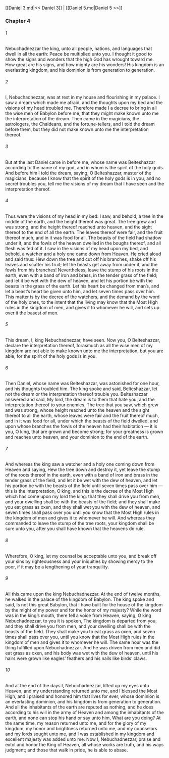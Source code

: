 [[Daniel 3.md|<< Daniel 3]]  |  [[Daniel 5.md|Daniel 5 >>]]

### Chapter 4
###### 1
Nebuchadnezzar the king, unto all people, nations, and languages that dwell in all the earth: Peace be multiplied unto you. I thought it good to show the signs and wonders that the high God has wrought toward me. How great are his signs, and how mighty are his wonders! His kingdom is an everlasting kingdom, and his dominion is from generation to generation.

###### 2
I, Nebuchadnezzar, was at rest in my house and flourishing in my palace. I saw a dream which made me afraid, and the thoughts upon my bed and the visions of my head troubled me. Therefore made I a decree to bring in all the wise men of Babylon before me, that they might make known unto me the interpretation of the dream. Then came in the magicians, the astrologers, the Chaldeans, and the fortune-tellers, and I told the dream before them, but they did not make known unto me the interpretation thereof.

###### 3
But at the last Daniel came in before me, whose name was Belteshazzar according to the name of my god, and in whom is the spirit of the holy gods. And before him I told the dream, saying, O Belteshazzar, master of the magicians, because I know that the spirit of the holy gods is in you, and no secret troubles you, tell me the visions of my dream that I have seen and the interpretation thereof.

###### 4
Thus were the visions of my head in my bed: I saw, and behold, a tree in the middle of the earth, and the height thereof was great. The tree grew and was strong, and the height thereof reached unto heaven, and the sight thereof to the end of all the earth. The leaves thereof were fair, and the fruit thereof much, and in it was food for all. The beasts of the field had shadow under it, and the fowls of the heaven dwelled in the boughs thereof, and all flesh was fed of it. I saw in the visions of my head upon my bed, and behold, a watcher and a holy one came down from Heaven. He cried aloud and said thus: Hew down the tree and cut off his branches, shake off his leaves and scatter his fruit; let the beasts get away from under it, and the fowls from his branches! Nevertheless, leave the stump of his roots in the earth, even with a band of iron and brass, in the tender grass of the field; and let it be wet with the dew of heaven, and let his portion be with the beasts in the grass of the earth. Let his heart be changed from man’s, and let a beast’s heart be given unto him, and let seven times pass over him. This matter is by the decree of the watchers, and the demand by the word of the holy ones, to the intent that the living may know that the Most High rules in the kingdom of men, and gives it to whomever he will, and sets up over it the basest of men.

###### 5
This dream, I, king Nebuchadnezzar, have seen. Now you, O Belteshazzar, declare the interpretation thereof, forasmuch as all the wise men of my kingdom are not able to make known unto me the interpretation, but you are able, for the spirit of the holy gods is in you.

###### 6
Then Daniel, whose name was Belteshazzar, was astonished for one hour, and his thoughts troubled him. The king spoke and said, Belteshazzar, let not the dream or the interpretation thereof trouble you. Belteshazzar answered and said, My lord, the dream is to them that hate you, and the interpretation thereof to your enemies. The tree that you saw, which grew and was strong, whose height reached unto the heaven and the sight thereof to all the earth, whose leaves were fair and the fruit thereof much, and in it was food for all, under which the beasts of the field dwelled, and upon whose branches the fowls of the heaven had their habitation — it is you, O king, that are grown and become strong; for your greatness is grown and reaches unto heaven, and your dominion to the end of the earth.

###### 7
And whereas the king saw a watcher and a holy one coming down from Heaven and saying, Hew the tree down and destroy it, yet leave the stump of the roots thereof in the earth, even with a band of iron and brass in the tender grass of the field, and let it be wet with the dew of heaven, and let his portion be with the beasts of the field until seven times pass over him — this is the interpretation, O king, and this is the decree of the Most High which has come upon my lord the king: that they shall drive you from men, and your dwelling shall be with the beasts of the field; and they shall make you eat grass as oxen, and they shall wet you with the dew of heaven, and seven times shall pass over you until you know that the Most High rules in the kingdom of men and gives it to whomever he will. And whereas they commanded to leave the stump of the tree roots, your kingdom shall be sure unto you, after you shall have known that the heavens do rule.

###### 8
Wherefore, O king, let my counsel be acceptable unto you, and break off your sins by righteousness and your iniquities by showing mercy to the poor, if it may be a lengthening of your tranquility.

###### 9
All this came upon the king Nebuchadnezzar. At the end of twelve months, he walked in the palace of the kingdom of Babylon. The king spoke and said, Is not this great Babylon, that I have built for the house of the kingdom by the might of my power and for the honor of my majesty? While the word was in the king’s mouth, there fell a voice from Heaven, saying, O king Nebuchadnezzar, to you it is spoken, The kingdom is departed from you, and they shall drive you from men, and your dwelling shall be with the beasts of the field. They shall make you to eat grass as oxen, and seven times shall pass over you, until you know that the Most High rules in the kingdom of men and gives it to whomever he will. The same hour was the thing fulfilled upon Nebuchadnezzar. And he was driven from men and did eat grass as oxen, and his body was wet with the dew of heaven, until his hairs were grown like eagles’ feathers and his nails like birds’ claws.

###### 10
And at the end of the days I, Nebuchadnezzar, lifted up my eyes unto Heaven, and my understanding returned unto me, and I blessed the Most High, and I praised and honored him that lives for ever, whose dominion is an everlasting dominion, and his kingdom is from generation to generation. And all the inhabitants of the earth are reputed as nothing, and he does according to his will in the army of Heaven and among the inhabitants of the earth, and none can stop his hand or say unto him, What are you doing? At the same time, my reason returned unto me, and for the glory of my kingdom, my honor and brightness returned unto me, and my counselors and my lords sought unto me, and I was established in my kingdom and excellent majesty was added unto me. Now I, Nebuchadnezzar, praise and extol and honor the King of Heaven, all whose works are truth, and his ways judgment; and those that walk in pride, he is able to abase.